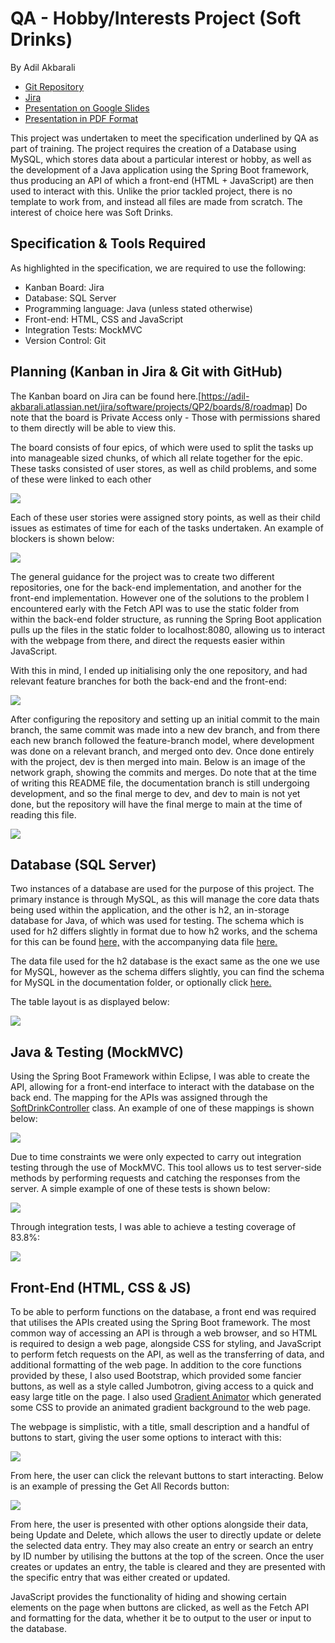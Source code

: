 # QA - Hobby/Interests Project (Soft Drinks)
By Adil Akbarali
- [Git Repository](https://github.com/adilakbarali/QAC-Project2)
- [Jira](https://adil-akbarali.atlassian.net/jira/software/projects/QP2/boards/8/roadmap)
- [Presentation on Google Slides](https://docs.google.com/presentation/d/17kE0qA4YmA7KTYE4sjBB96C6c6k2YuAc5_gByfpSDUg/edit?usp=sharing)
- [Presentation in PDF Format](documentation/presentation-project2.pdf)

This project was undertaken to meet the specification underlined by QA as part of training. The project requires the creation of a Database using MySQL, which stores data about a particular interest or hobby, as well as the development of a Java application using the Spring Boot framework, thus producing an API of which a front-end (HTML + JavaScript) are then used to interact with this. Unlike the prior tackled project, there is no template to work from, and instead all files are made from scratch. The interest of choice here was Soft Drinks.

## Specification & Tools Required

As highlighted in the specification, we are required to use the following:

- Kanban Board: Jira
- Database: SQL Server
- Programming language: Java (unless stated otherwise)
- Front-end: HTML, CSS and JavaScript
- Integration Tests: MockMVC
- Version Control: Git

## Planning (Kanban in Jira & Git with GitHub)

The Kanban board on Jira can be found here.[https://adil-akbarali.atlassian.net/jira/software/projects/QP2/boards/8/roadmap]
Do note that the board is Private Access only - Those with permissions shared to them directly will be able to view this.

The board consists of four epics, of which were used to split the tasks up into manageable sized chunks, of which all relate together for the epic. These tasks consisted of user stores, as well as child problems, and some of these were linked to each other

![](https://i.gyazo.com/765274ff6e1f92cd0a801ed4674704ac.png)

Each of these user stories were assigned story points, as well as their child issues as estimates of time for each of the tasks undertaken. An example of blockers is shown below:

![](https://i.gyazo.com/eefe410a3b4f00f8e6479ea59e444a16.png)

The general guidance for the project was to create two different repositories, one for the back-end implementation, and another for the front-end implementation. However one of the solutions to the problem I encountered early with the Fetch API was to use the static folder from within the back-end folder structure, as running the Spring Boot application pulls up the files in the static folder to localhost:8080, allowing us to interact with the webpage from there, and direct the requests easier within JavaScript.

With this in mind, I ended up initialising only the one repository, and had relevant feature branches for both the back-end and the front-end:

![](https://i.gyazo.com/2489ba876f6eeeb4d095bd5ef336ee25.png)

After configuring the repository and setting up an initial commit to the main branch, the same commit was made into a new dev branch, and from there each new branch followed the feature-branch model, where development was done on a relevant branch, and merged onto dev. Once done entirely with the project, dev is then merged into main. Below is an image of the network graph, showing the commits and merges. Do note that at the time of writing this README file, the documentation branch is still undergoing development, and so the final merge to dev, and dev to main is not yet done, but the repository will have the final merge to main at the time of reading this file.

![](https://i.gyazo.com/2cefbb611f3edbefa1ccdf1d4fa0779c.png)

## Database (SQL Server)

Two instances of a database are used for the purpose of this project. The primary instance is through MySQL, as this will manage the core data thats being used within the application, and the other is h2, an in-storage database for Java, of which was used for testing. The schema which is used for h2 differs slightly in format due to how h2 works, and the schema for this can be found [here,](src/main/resources/softdrink-schema.sql) with the accompanying data file [here.](src/main/resources/softdrink-data.sql)

The data file used for the h2 database is the exact same as the one we use for MySQL, however as the schema differs slightly, you can find the schema for MySQL in the documentation folder, or optionally click [here.](documentation/softdrink-mysql-schema.sql)

The table layout is as displayed below:

![](https://i.gyazo.com/2ce9d7a545bac71cd31bb2ec70b13512.png)

## Java & Testing (MockMVC)

Using the Spring Boot Framework within Eclipse, I was able to create the API, allowing for a front-end interface to interact with the database on the back end. The mapping for the APIs was assigned through the [SoftDrinkController](src/main/java/com/qa/project2/web/SoftDrinkController.java) class. An example of one of these mappings is shown below:

![](https://i.gyazo.com/ceebba3df817a0a5929617a152656268.png)

Due to time constraints we were only expected to carry out integration testing through the use of MockMVC. This tool allows us to test server-side methods by performing requests and catching the responses from the server. A simple example of one of these tests is shown below:

![](https://i.gyazo.com/f7364babd8751d4ff7dfaa60576cd91a.png)

Through integration tests, I was able to achieve a testing coverage of 83.8%:

![](https://i.gyazo.com/eafe5decb321ff6f89e0c05ba41f6f08.png)

## Front-End (HTML, CSS & JS)

To be able to perform functions on the database, a front end was required that utilises the APIs created using the Spring Boot framework. The most common way of accessing an API is through a web browser, and so HTML is required to design a web page, alongside CSS for styling, and JavaScript to perform fetch requests on the API, as well as the transferring of data, and additional formatting of the web page. In addition to the core functions provided by these, I also used Bootstrap, which provided some fancier buttons, as well as a style called Jumbotron, giving access to a quick and easy large title on the page. I also used [Gradient Animator](https://www.gradient-animator.com/) which generated some CSS to provide an animated gradient background to the web page.

The webpage is simplistic, with a title, small description and a handful of buttons to start, giving the user some options to interact with this:

![](https://i.gyazo.com/eb8b31206633823605192c88e82b408d.png)

From here, the user can click the relevant buttons to start interacting. Below is an example of pressing the Get All Records button:

![](https://i.gyazo.com/a42af31962abc30272f544d67a5dd3c1.png)

From here, the user is presented with other options alongside their data, being Update and Delete, which allows the user to directly update or delete the selected data entry. They may also create an entry or search an entry by ID number by utilising the buttons at the top of the screen. Once the user creates or updates an entry, the table is cleared and they are presented with the specific entry that was either created or updated.

JavaScript provides the functionality of hiding and showing certain elements on the page when buttons are clicked, as well as the Fetch API and formatting for the data, whether it be to output to the user or input to the database.